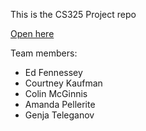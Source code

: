 This is the CS325 Project repo

[Open here](http://htmlpreview.github.io/?https://raw.githubusercontent.com/teleganov/CS325-repo/master/index.html)

Team members:
* Ed Fennessey
* Courtney Kaufman
* Colin McGinnis
* Amanda Pellerite
* Genja Teleganov
